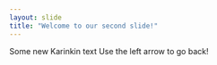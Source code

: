 ```yaml
---
layout: slide
title: "Welcome to our second slide!"
---
```

Some new Karinkin text
Use the left arrow to go back!
